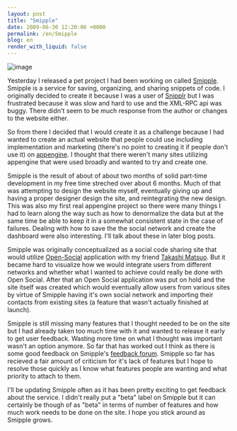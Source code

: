 ```yaml
---
layout: post
title: "Smipple"
date: 2009-06-30 12:20:06 +0000
permalink: /en/Smipple
blog: en
render_with_liquid: false
---
```


![image](http://www.smipple.net/static/img/smipple_header.png)

Yesterday I released a pet project I had been working on called
[Smipple](http://www.smipple.net/). Smipple is a service for saving,
organizing, and sharing snippets of code. I originally decided to create
it because I was a user of [Snipplr](http://www.snipplr.com/) but I was
frustrated because it was slow and hard to use and the XML-RPC api was
buggy. There didn't seem to be much response from the author or changes
to the website either.

So from there I decided that I would create it as a challenge because I
had wanted to create an actual website that people could use including
implementation and marketing (there's no point to creating it if people
don't use it) on [appengine](http://code.google.com/intl/en/appengine/).
I thought that there weren't many sites utilizing appengine that were
used broadly and wanted to try and create one.

Smipple is the result of about of about two months of solid part-time
development in my free time streched over about 6 months. Much of that
was attempting to design the website myself, eventually giving up and
having a proper designer design the site, and reintegrating the new
design. This was also my first real appengine project so there were many
things I had to learn along the way such as how to denormalize the data
but at the same time be able to keep it in a somewhat consistent state
in the case of failures. Dealing with how to save the the social network
and create the dashboard were also interesting. I'll talk about these in
later blog posts.

Smipple was originally conceptualized as a social code sharing site that
would utilize [Open-Social](http://code.google.com/apis/opensocial/)
application with my friend [Takashi Matsuo](http://twitter.com/tmatsuo).
But it became hard to visualize how we would integrate users from
different networks and whether what I wanted to achieve could really be
done with Open Social. After that an Open Social application was put on
hold and the site itself was created which would eventually allow users
from various sites by virtue of Smipple having it's own social network
and importing their contacts from existing sites (a feature that wasn't
actually finished at launch).

Smipple is still missing many features that I thought needed to be on
the site but I had already taken too much time with it and wanted to
release it early to get user feedback. Wasting more time on what I
thought was important wasn't an option anymore. So far that has worked
out I think as there is some good feedback on Smipple's [feedback
forum](http://smipple.uservoice.com/). Smipple so far has recieved a
fair amount of criticism for it's lack of features but I hope to resolve
those quickly as I know what features people are wanting and what
priority to attach to them.

I'll be updating Smipple often as it has been pretty exciting to get
feedback about the service. I didn't really put a "beta" label on
Smipple but it can certainly be though of as "beta" in terms of number
of features and how much work needs to be done on the site. I hope you
stick around as Smipple grows.
